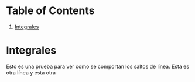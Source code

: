 
# Table of Contents

1.  [Integrales](#orgb1b0142)



<a id="orgb1b0142"></a>

# Integrales

Esto es una prueba para ver como se comportan los saltos de línea.
Esta es otra línea
y esta otra

